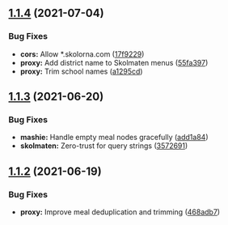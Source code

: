 ## [1.1.4](https://github.com/skolorna/menu-proxy/compare/v1.1.3...v1.1.4) (2021-07-04)


### Bug Fixes

* **cors:** Allow *.skolorna.com ([17f9229](https://github.com/skolorna/menu-proxy/commit/17f92298f682f6e1692e6a89e688a6a9ffe0328e))
* **proxy:** Add district name to Skolmaten menus ([55fa397](https://github.com/skolorna/menu-proxy/commit/55fa39764b3f15a930795b404c3c036566edfebd))
* **proxy:** Trim school names ([a1295cd](https://github.com/skolorna/menu-proxy/commit/a1295cd71872e7a5292f9773d9ea098581158054))

## [1.1.3](https://github.com/skolorna/menu-proxy/compare/v1.1.2...v1.1.3) (2021-06-20)


### Bug Fixes

* **mashie:** Handle empty meal nodes gracefully ([add1a84](https://github.com/skolorna/menu-proxy/commit/add1a84253438686f52f8aa31facba56ce026526))
* **skolmaten:** Zero-trust for query strings ([3572691](https://github.com/skolorna/menu-proxy/commit/3572691e3ba4783c3ba42027e99f9263f0dfc5bd))

## [1.1.2](https://github.com/skolorna/menu-proxy/compare/v1.1.1...v1.1.2) (2021-06-19)


### Bug Fixes

* **proxy:** Improve meal deduplication and trimming ([468adb7](https://github.com/skolorna/menu-proxy/commit/468adb707948c26ec85b745648b06e77cf28a18c))
